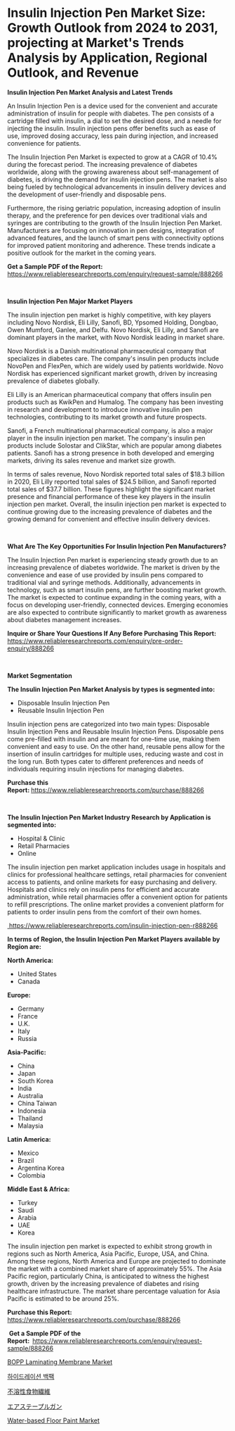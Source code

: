 <p><h1>Insulin Injection Pen Market Size: Growth Outlook from 2024 to 2031, projecting at Market's Trends Analysis by Application, Regional Outlook, and Revenue</h1></p><p><strong>Insulin Injection Pen Market Analysis and Latest Trends</strong></p>
<p><p>An Insulin Injection Pen is a device used for the convenient and accurate administration of insulin for people with diabetes. The pen consists of a cartridge filled with insulin, a dial to set the desired dose, and a needle for injecting the insulin. Insulin injection pens offer benefits such as ease of use, improved dosing accuracy, less pain during injection, and increased convenience for patients.</p><p>The Insulin Injection Pen Market is expected to grow at a CAGR of 10.4% during the forecast period. The increasing prevalence of diabetes worldwide, along with the growing awareness about self-management of diabetes, is driving the demand for insulin injection pens. The market is also being fueled by technological advancements in insulin delivery devices and the development of user-friendly and disposable pens.</p><p>Furthermore, the rising geriatric population, increasing adoption of insulin therapy, and the preference for pen devices over traditional vials and syringes are contributing to the growth of the Insulin Injection Pen Market. Manufacturers are focusing on innovation in pen designs, integration of advanced features, and the launch of smart pens with connectivity options for improved patient monitoring and adherence. These trends indicate a positive outlook for the market in the coming years.</p></p>
<p><strong>Get a Sample PDF of the Report:&nbsp;</strong> <a href="https://www.reliableresearchreports.com/enquiry/request-sample/888266">https://www.reliableresearchreports.com/enquiry/request-sample/888266</a></p>
<p>&nbsp;</p>
<p><strong>Insulin Injection Pen Major Market Players</strong></p>
<p><p>The insulin injection pen market is highly competitive, with key players including Novo Nordisk, Eli Lilly, Sanofi, BD, Ypsomed Holding, Dongbao, Owen Mumford, Ganlee, and Delfu. Novo Nordisk, Eli Lilly, and Sanofi are dominant players in the market, with Novo Nordisk leading in market share.</p><p>Novo Nordisk is a Danish multinational pharmaceutical company that specializes in diabetes care. The company's insulin pen products include NovoPen and FlexPen, which are widely used by patients worldwide. Novo Nordisk has experienced significant market growth, driven by increasing prevalence of diabetes globally.</p><p>Eli Lilly is an American pharmaceutical company that offers insulin pen products such as KwikPen and Humalog. The company has been investing in research and development to introduce innovative insulin pen technologies, contributing to its market growth and future prospects.</p><p>Sanofi, a French multinational pharmaceutical company, is also a major player in the insulin injection pen market. The company's insulin pen products include Solostar and ClikStar, which are popular among diabetes patients. Sanofi has a strong presence in both developed and emerging markets, driving its sales revenue and market size growth.</p><p>In terms of sales revenue, Novo Nordisk reported total sales of $18.3 billion in 2020, Eli Lilly reported total sales of $24.5 billion, and Sanofi reported total sales of $37.7 billion. These figures highlight the significant market presence and financial performance of these key players in the insulin injection pen market. Overall, the insulin injection pen market is expected to continue growing due to the increasing prevalence of diabetes and the growing demand for convenient and effective insulin delivery devices.</p></p>
<p>&nbsp;</p>
<p><strong>What Are The Key Opportunities For Insulin Injection Pen Manufacturers?</strong></p>
<p><p>The Insulin Injection Pen market is experiencing steady growth due to an increasing prevalence of diabetes worldwide. The market is driven by the convenience and ease of use provided by insulin pens compared to traditional vial and syringe methods. Additionally, advancements in technology, such as smart insulin pens, are further boosting market growth. The market is expected to continue expanding in the coming years, with a focus on developing user-friendly, connected devices. Emerging economies are also expected to contribute significantly to market growth as awareness about diabetes management increases.</p></p>
<p><strong>Inquire or Share Your Questions If Any Before Purchasing This Report:</strong> <a href="https://www.reliableresearchreports.com/enquiry/pre-order-enquiry/888266">https://www.reliableresearchreports.com/enquiry/pre-order-enquiry/888266</a></p>
<p>&nbsp;</p>
<p><strong>Market Segmentation</strong></p>
<p><strong>The Insulin Injection Pen Market Analysis by types is segmented into:</strong></p>
<p><ul><li>Disposable Insulin Injection Pen</li><li>Reusable Insulin Injection Pen</li></ul></p>
<p><p>Insulin injection pens are categorized into two main types: Disposable Insulin Injection Pens and Reusable Insulin Injection Pens. Disposable pens come pre-filled with insulin and are meant for one-time use, making them convenient and easy to use. On the other hand, reusable pens allow for the insertion of insulin cartridges for multiple uses, reducing waste and cost in the long run. Both types cater to different preferences and needs of individuals requiring insulin injections for managing diabetes.</p></p>
<p><strong>Purchase this Report:&nbsp;</strong><a href="https://www.reliableresearchreports.com/purchase/888266">https://www.reliableresearchreports.com/purchase/888266</a></p>
<p>&nbsp;</p>
<p><strong>The Insulin Injection Pen Market Industry Research by Application is segmented into:</strong></p>
<p><ul><li>Hospital & Clinic</li><li>Retail Pharmacies</li><li>Online</li></ul></p>
<p><p>The insulin injection pen market application includes usage in hospitals and clinics for professional healthcare settings, retail pharmacies for convenient access to patients, and online markets for easy purchasing and delivery. Hospitals and clinics rely on insulin pens for efficient and accurate administration, while retail pharmacies offer a convenient option for patients to refill prescriptions. The online market provides a convenient platform for patients to order insulin pens from the comfort of their own homes.</p></p>
<p><a href="https://www.reliableresearchreports.com/insulin-injection-pen-r888266">&nbsp;https://www.reliableresearchreports.com/insulin-injection-pen-r888266</a></p>
<p><strong>In terms of Region, the Insulin Injection Pen Market Players available by Region are:</strong></p>
<p>
    <p> <strong> North America: </strong>
        <ul>
            <li>United States</li>
            <li>Canada</li>
        </ul>
        </p> 
    <p> <strong> Europe: </strong>
        <ul>
            <li>Germany</li>
            <li>France</li>
            <li>U.K.</li>
            <li>Italy</li>
            <li>Russia</li>
        </ul>
        </p> 
    <p> <strong> Asia-Pacific: </strong>
        <ul>
            <li>China</li>
            <li>Japan</li>
            <li>South Korea</li>
            <li>India</li>
            <li>Australia</li>
            <li>China Taiwan</li>
            <li>Indonesia</li>
            <li>Thailand</li>
            <li>Malaysia</li>
        </ul>
        </p> 
    <p> <strong> Latin America: </strong>
        <ul>
            <li>Mexico</li>
            <li>Brazil</li>
            <li>Argentina Korea</li>
            <li>Colombia</li>
        </ul>
        </p> 
    <p> <strong> Middle East & Africa: </strong>
        <ul>
            <li>Turkey</li>
            <li>Saudi</li>
            <li>Arabia</li>
            <li>UAE</li>
            <li>Korea</li>
        </ul>
    </p>
    </p>
<p><p>The insulin injection pen market is expected to exhibit strong growth in regions such as North America, Asia Pacific, Europe, USA, and China. Among these regions, North America and Europe are projected to dominate the market with a combined market share of approximately 55%. The Asia Pacific region, particularly China, is anticipated to witness the highest growth, driven by the increasing prevalence of diabetes and rising healthcare infrastructure. The market share percentage valuation for Asia Pacific is estimated to be around 25%.</p></p>
<p><strong>Purchase this Report: </strong><a href="https://www.reliableresearchreports.com/purchase/888266">https://www.reliableresearchreports.com/purchase/888266</a></p>
<p>&nbsp;<strong>Get a Sample PDF of the Report:&nbsp;&nbsp;</strong><a href="https://www.reliableresearchreports.com/enquiry/request-sample/888266">https://www.reliableresearchreports.com/enquiry/request-sample/888266</a></p>
<p><strong></strong></p>
<p><p><a href="https://issuu.com/reportprime-2/docs/bopp-laminating-membrane-market-size-2030.pptx">BOPP Laminating Membrane Market</a></p><p><a href="https://github.com/rcabello548/Market-Research-Report-List-1/blob/main/824930643877.md">하이드레이션 백팩</a></p><p><a href="https://github.com/joaejkdzgyljvo6/Market-Research-Report-List-2/blob/main/532711849209.md">不溶性食物繊維</a></p><p><a href="https://medium.com/@byroalenzuela76845/%E3%82%A8%E3%82%A2%E3%82%B9%E3%83%86%E3%83%BC%E3%83%97%E3%83%AB%E3%82%AC%E3%83%B3%E3%81%AE%E5%B8%82%E5%A0%B4%E3%81%AF-%E5%B8%82%E5%A0%B4%E3%82%B7%E3%82%A7%E3%82%A2-%E3%82%B5%E3%82%A4%E3%82%BA-2031%E5%B9%B4%E3%81%BE%E3%81%A7%E3%81%AE%E4%BA%88%E6%B8%AC%E3%81%AB%E7%84%A6%E7%82%B9%E3%82%92%E5%BD%93%E3%81%A6%E3%81%A6%E3%81%84%E3%81%BE%E3%81%99-da3b8068e01e">エアステープルガン</a></p><p><a href="https://issuu.com/reportprime-2/docs/water-based-floor-paint-market-size-2030.pptx">Water-based Floor Paint Market</a></p></p>